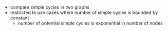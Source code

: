 - compare simple cycles in two graphs
- restricted to use cases where number of simple cycles is bounded by constant
	- number of potential simple cycles is exponential in number of nodes